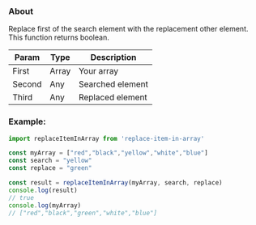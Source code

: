 ### About
Replace first of the search element with the replacement other element.
This function returns boolean. 


| Param | Type | Description |
|---|---| --- |
| First | Array | Your array |
| Second | Any | Searched element |
| Third | Any | Replaced element |

### Example: 

```javascript
import replaceItemInArray from 'replace-item-in-array'

const myArray = ["red","black","yellow","white","blue"]
const search = "yellow"
const replace = "green"

const result = replaceItemInArray(myArray, search, replace)
console.log(result)
// true
console.log(myArray)
// ["red","black","green","white","blue"]
```
